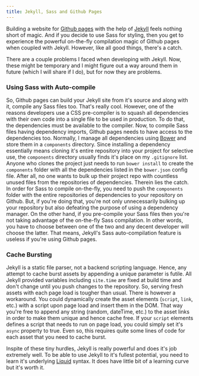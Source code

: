 ```yaml
---
title: Jekyll, Sass and Github Pages
---
```


Building a website for [Github pages] with the help of [Jekyll] feels nothing short of magic. And if you decide to use Sass for styling, then you get to experience the powerful on-the-fly compilation magic of Github pages when coupled with Jekyll. However, like all good things, there's a catch. <read-more>

There are a couple problems I faced when developing with Jekyll. Now, these might be temporary and I might figure out a way around them in future (which I will share if I do), but for now they are problems.

### Using Sass with Auto-compile

So, Github pages can build your Jekyll site from it's source and along with it, compile any Sass files too. That's really cool. However, one of the reasons developers use a CSS pre-compiler is to squash all dependencies with their own code into a single file to be used in production. To do that, the dependencies must be available to the compiler. Now, to compile Sass files having dependency imports, Github pages needs to have access to the dependencies too. Normally, I manage all dependencies using [Bower] and store them in a `components` directory. Since installing a dependency essentially means cloning it's entire repository into your project for selective use, the `components` directory usually finds it's place on my `.gitignore` list. Anyone who clones the project just needs to run `bower install` to create the `components` folder with all the dependencies listed in the `bower.json` config file. After all, no one wants to bulk up their project repo with countless unused files from the repositories of dependencies. Therein lies the catch. In order for Sass to compile on-the-fly, you need to push the `components` folder with the entire repositories of dependencies to your repository on Github. But, if you're doing that, you're not only unnecessarily bulking up your repository but also defeating the purpose of using a dependency manager. On the other hand, if you pre-compile your Sass files then you're not taking advantage of the on-the-fly Sass compilation. In other words, you have to choose between one of the two and any decent developer will choose the latter. That means, Jekyll's Sass auto-compilation feature is useless if you're using Github pages.

### Cache Bursting

Jekyll is a static file parser, not a backend scripting language. Hence, any attempt to cache burst assets by appending a unique parameter is futile. All Jekyll provided variables including `site.time` are fixed at build time and don't change until you push changes to the repository. So, serving fresh assets with each page load is tougher than usual. There is however a workaround. You could dynamically create the asset elements (`script`, `link`, etc.) with a script upon page load and insert them in the DOM. That way you're free to append any string (random, dateTime, etc.) to the asset links in order to make them unique and hence cache free. If your `script` elements defines a script that needs to run on page load, you could simply set it's `async` property to true. Even so, this requires quite some lines of code for each asset that you need to cache burst.

Inspite of these tiny hurdles, Jekyll is really powerful and does it's job extremely well. To be able to use Jekyll to it's fullest potential, you need to learn it's underlying [Liquid] syntax. It does have little bit of a learning curve but it's worth it.

[Github pages]: https://pages.github.com
[Jekyll]: https://jekyllrb.com/
[Bower]: https://bower.io/
[Liquid]: https://help.shopify.com/themes/liquid